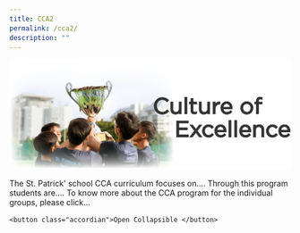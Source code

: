 ```yaml
---
title: CCA2
permalink: /cca2/
description: ""
---
```

![](/images/culture%20of%20excellence.png)

The St. Patrick' school CCA curriculum focuses on....
Through this program students are....
To know more about the CCA program for the individual groups, please click...
```
<button class="accordian">Open Collapsible </button>  
